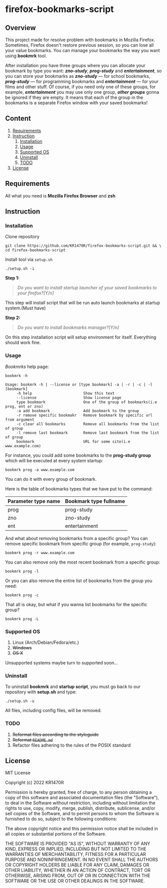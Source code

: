 # firefox-bookmarks-script

## Overview
This project made for resolve problem with bookmarks in Mozilla Firefox. Sometimes, Firefox doesn't restore previous session,
so you can lose all your value bookmarks. You can manage your bookmarks the way you want using **bookmrk** tool.

After installation you have three groups where you can allocate your bookmark by type you want: ***zno-study***, ***prog-study*** and ***entertainment***, so you can store your bookmarks
as ***zno-study*** — for school bookmarks, ***prog-study*** — for programming bookmarks and ***entertainment*** — for
your films and other stuff. Of course, if you need only one of these groups, for example, ***entertainment*** you may
use only one group, ***other groups*** gonna be ignored if they are empty. It means that each of the group in the
bookmarks is a separate Firefox window with your saved bookmarks!

## Content

1. [Requirements][1]
2. [Instruction][2]
    1) [Installation][2.1]
    2) [Usage][2.2]
    3) [Supported OS][2.3]
    4) [Uninstall][2.4]
    5) [TODO][2.5]
3. [License][3]

## Requirements

All what you need is **Mozilla Firefox Browser** and **zsh**

## Instruction

### Installation

Clone repository

```shell
git clone https://github.com/KR1470R/firefox-bookmarks-script.git && \ 
cd firefox-bookmarks-script
```

Install tool via `setup.sh`

```shell
./setup.sh -i
```

**Step 1:**

> *Do you want to install startup launcher of your saved bookmarks to your firefox?[Y/n]*

This step will install script that will be run auto launch bookmarks at startup system.(Must have)

**Step 2:**

> *Do you want to install bookmarks manager?[Y/n]*

On this step installation script will setup environment for itself. Everything should work fine.

### Usage

_Bookmrks_ help page:

```shell
bookmrk -h
```

    Usage: bookmrk -h | --license or [type bookmark] -a | -r | -c | -l [bookmark]
         -h help                       Show this text
         --license                     Show license page
         type bookmark                 One of the group of bookmarks(i.e prog, ent or zno) 
         -a add bookmark               Add bookmark to the group
         -r remove specific bookmakr   Remove bookmark by specific url from argument
         -c clear all bookmarks        Remove all bookmarks from the list of group
         -l remove last bookmark       Remove last bookmark from the list of group
         bookmark                      URL for some site(i.e www.example.com)

For instance, you could add some bookmarks to the **prog-study group** which will be executed at every system startup:

```shell
bookmrk prog -a www.example.com 
```

You can do it with every group of bookmark.

Here is the table of bookmarks types that we have put to the command:

| Parameter type name | Bookmark type fullname |
|---------------------|------------------------|
| prog                | prog-study             |
| zno                 | zno-study              |
| ent                 | entertainment          |

And what about removing bookmarks from a specific group? You can remove specific bookmark from specific group (for
example, `prog-study`):

```shell
bookmrk prog -r www.example.com
```   

You can also remove only the most recent bookmark from a specific group:

```shell
bookmrk prog -l
```

Or you can also remove the entire list of bookmarks from the group you need:

```shell
bookmrk prog -c
```

That all is okay, but what if you wanna list bookmarks for the specific group?

```shell
bookmrk prog -L 
```

### Supported OS

1. Linux (Arch/Debian/Fedora/etc.)
2. ~~Windows~~
3. ~~OS X~~

Unsupported systems maybe turn to supported soon...

### Uninstall

To uninstall **bookmrk** and **startup script**, you must go back to our repository with **setup.sh** and type:

```shell
./setup.sh -u
```

All files, including config files, will be removed.

### TODO

1. ~~Reformat files according to the styleguide~~
2. ~~Reformat `README.md`~~
3. Refactor files adhering to the rules of the POSIX standard

## License

MIT License

Copyright (c) 2022 KR1470R

Permission is hereby granted, free of charge, to any person obtaining a copy of this software and associated
documentation files (the "Software"), to deal in the Software without restriction, including without limitation the
rights to use, copy, modify, merge, publish, distribute, sublicense, and/or sell copies of the Software, and to permit
persons to whom the Software is furnished to do so, subject to the following conditions:

The above copyright notice and this permission notice shall be included in all copies or substantial portions of the
Software.

THE SOFTWARE IS PROVIDED "AS IS", WITHOUT WARRANTY OF ANY KIND, EXPRESS OR IMPLIED, INCLUDING BUT NOT LIMITED TO THE
WARRANTIES OF MERCHANTABILITY, FITNESS FOR A PARTICULAR PURPOSE AND NONINFRINGEMENT. IN NO EVENT SHALL THE AUTHORS OR
COPYRIGHT HOLDERS BE LIABLE FOR ANY CLAIM, DAMAGES OR OTHER LIABILITY, WHETHER IN AN ACTION OF CONTRACT, TORT OR
OTHERWISE, ARISING FROM, OUT OF OR IN CONNECTION WITH THE SOFTWARE OR THE USE OR OTHER DEALINGS IN THE SOFTWARE.

[1]:https://github.com/KR1470R/firefox-bookmarks-script#requirements

[2]:https://github.com/KR1470R/firefox-bookmarks-script#instruction

[2.1]:https://github.com/KR1470R/firefox-bookmarks-script#installation

[2.2]:https://github.com/KR1470R/firefox-bookmarks-script#usage

[2.3]:https://github.com/KR1470R/firefox-bookmarks-script#supported-os

[2.4]:https://github.com/KR1470R/firefox-bookmarks-script#uninstall

[2.5]:https://github.com/KR1470R/firefox-bookmarks-script#todo

[3]:https://github.com/KR1470R/firefox-bookmarks-script#license
